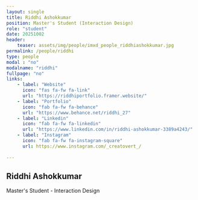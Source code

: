 ```yaml
---
layout: single
title: Riddhi Ashokkumar
position: Master's Student (Interaction Design)
role: "student"
date: 20251002
header:
    teaser: assets/img/people/imxd_people_riddhiashokkumar.jpg
permalink: /people/riddhi
type: people
modal : "no"
modalname: "riddhi"
fullpage: "no"
links:
    - label: "Website"
      icon: "fas fa-fw fa-link"
      url: "https://riddhiportfolio.framer.website/"
    - label: "Portfolio"
      icon: "fab fa-fw fa-behance"
      url: "https://www.behance.net/riddhi_27"
    - label: "Linkedin"
      icon: "fab fa-fw fa-linkedin"
      url: "https://www.linkedin.com/in/riddhi-ashokkumar-3389a4243/"
    - label: "Instagram"
      icon: "fab fa-fw fa-instagram-square"
      url: https://www.instagram.com/_creatovert_/
      
---
```


## Riddhi Ashokkumar
Master's Student - Interaction Design

